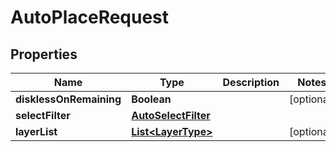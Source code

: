 # AutoPlaceRequest

## Properties
Name | Type | Description | Notes
------------ | ------------- | ------------- | -------------
**disklessOnRemaining** | **Boolean** |  |  [optional]
**selectFilter** | [**AutoSelectFilter**](AutoSelectFilter.md) |  | 
**layerList** | [**List&lt;LayerType&gt;**](LayerType.md) |  |  [optional]
